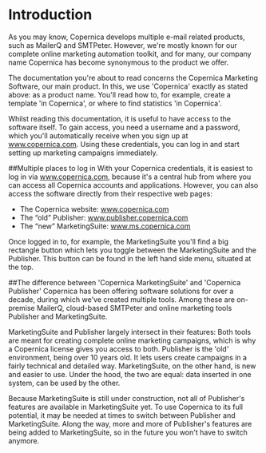 # Introduction
As you may know, Copernica develops multiple e-mail related products, such as MailerQ and SMTPeter. However, we're mostly known for our complete online marketing automation toolkit, and for many, our company name Copernica has become synonymous to the product we offer.

The documentation you're about to read concerns the Copernica Marketing Software, our main product. In this, we use 'Copernica' exactly as stated above: as a product name. You'll read how to, for example, create a template 'in Copernica', or where to find statistics 'in Copernica'.

Whilst reading this documentation, it is useful to have access to the software itself. To gain access, you need a username and a password, which you'll automatically receive when you sign up at www.copernica.com. Using these credentials, you can log in and start setting up marketing campaigns immediately.

##Multiple places to log in
With your Copernica credentials, it is easiest to log in via www.copernica.com, because it's a central hub from where you can access all Copernica accounts and applications. 
However, you can also access the software directly from their respective web pages:

- The Copernica website: www.copernica.com
- The “old” Publisher: www.publisher.copernica.com
- The “new” MarketingSuite: www.ms.copernica.com

Once logged in to, for example, the MarketingSuite you'll find a big rectangle button which lets you toggle between the MarketingSuite and the Publisher. This button can be found in the left hand side menu, situated at the top.

##The difference between 'Copernica MarketingSuite' and 'Copernica Publisher'
Copernica has been offering software solutions for over a decade, during which we've created multiple tools. Among these are on-premise MailerQ, cloud-based SMTPeter and online marketing tools Publisher and MarketingSuite.

MarketingSuite and Publisher largely intersect in their features: Both tools are meant for creating complete online marketing campaigns, which is why a Copernica license gives you access to both. Publisher is the 'old' environment, being over 10 years old. It lets users create campaigns in a fairly technical and detailed way. MarketingSuite, on the other hand, is new and easier to use. Under the hood, the two are equal: data inserted in one system, can be used by the other.

Because MarketingSuite is still under construction, not all of Publisher's features are available in MarketingSuite yet. To use Copernica to its full potential, it may be needed at times to switch between Publisher and MarketingSuite. Along the way, more and more of Publisher's features are being added to MarketingSuite, so in the future you won't have to switch anymore.
